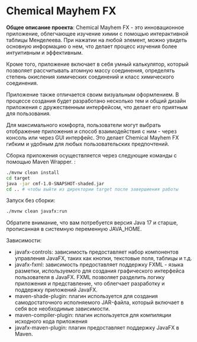 # Chemical Mayhem FX

**Общее описание проекта**:
Chemical Mayhem FX - это инновационное приложение, облегчающее изучение химии с помощью интерактивной таблицы
Менделеева. При нажатии на любой элемент, можно увидеть основную информацию о нем, что делает процесс изучения более
интуитивным и эффективным.

Кроме того, приложение включает в себя умный калькулятор, который позволяет рассчитывать атомную массу соединения,
определять степень окисления химических соединений и класс химического соединения.

Приложение также отличается своим визуальным оформлением. В процессе создания будет разработано несколько тем и общий
дизайн приложения с дружественным интерфейсом, что делает его приятным для пользования.

Для максимального комфорта, пользователи могут выбрать отображение приложения и способ взаимодействия с ним - через
консоль или через GUI интерфейс. Это делает Chemical Mayhem FX гибким и удобным для любых пользовательских предпочтений.

Сборка приложения осуществляется через следующие команды с помощью Maven Wrapper. :

```bash
./mvnw clean install
cd target
java -jar cmf-1.0-SNAPSHOT-shaded.jar
cd .. # чтобы выйти из директории target после завершиения работы
```

Запуск без сборки:

```bash
./mvnw clean javafx:run
```

Обратите внимание, что вам потребуется версия Java 17 и старше, прописанная в системную переменную JAVA_HOME.

Зависимости:

- javafx-controls: зависимость предоставляет набор компонентов управления JavaFX, таких как кнопки, текстовые поля,
  таблицы и т.д.
- javafx-fxml: зависимость предоставляет поддержку FXML - языка разметки, используемого для создания графического
  интерфейса пользователя в JavaFX. FXML позволяет разделить логику приложения и представление, что облегчает разработку
  и поддержку приложений JavaFX.
- maven-shade-plugin: плагин используется для создания самодостаточного исполняемого JAR-файла, который включает в себя
  все необходимые зависимости.
- maven-compiler-plugin: плагин используется для компиляции исходного кода приложения
- javafx-maven-plugin: плагин предоставляет поддержку JavaFX в Maven.
